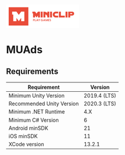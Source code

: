 ![alt text][logo]

[logo]: images/MiniclipLogo.png "Miniclip Logo"
# MUAds

## Requirements

| Requirement               | Version      |                                                                       
|-------------------------- |--------------|
| Minimum Unity Version     | 2019.4 (LTS) |
| Recommended Unity Version | 2020.3 (LTS) |
| Minimum .NET Runtime      | 4.X          |
| Minimum C# Version        | 6            |
| Android minSDK            | 21           | 
| iOS minSDK                | 11           | 
| XCode version             | 13.2.1       |

